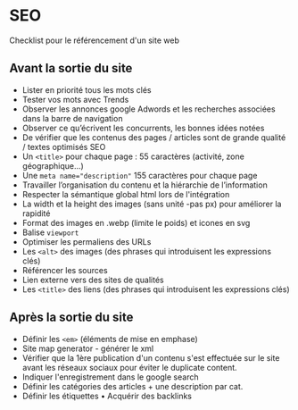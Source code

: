 # SEO
Checklist pour le référencement d'un site web

## Avant la sortie du site

* Lister en priorité tous les mots clés
* Tester vos mots avec Trends
* Observer les annonces google Adwords et les recherches associées dans la barre de navigation
* Observer ce qu’écrivent les concurrents, les bonnes idées notées
* De vérifier que les contenus des pages / articles sont de grande qualité / textes optimisés SEO
* Un `<title>` pour chaque page : 55 caractères (activité, zone géographique...)
* Une `meta name="description"` 155 caractères pour chaque page
* Travailler l’organisation du contenu et la hiérarchie de l’information
* Respecter la sémantique global html lors de l'intégration
* La width et la height des images (sans unité -pas px) pour améliorer la rapidité
* Format des images en .webp (limite le poids) et icones en svg
* Balise `viewport`
* Optimiser les permaliens des URLs
* Les `<alt>` des images (des phrases qui introduisent les expressions clés)
* Référencer les sources
* Lien externe vers des sites de qualités
* Les `<title>` des liens (des phrases qui introduisent les expressions clés)
  
## Après la sortie du site
  
* Définir les `<em>` (éléments de mise en emphase)
* Site map generator - générer le xml
* Vérifier que la 1ère publication d'un contenu s'est effectuée sur le site avant les réseaux sociaux pour éviter le duplicate content.
* Indiquer l'enregistrement dans le google search
* Définir les catégories des articles + une description par cat.
* Définir les étiquettes • Acquérir des backlinks
